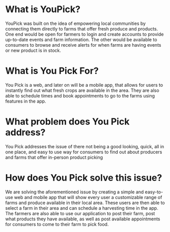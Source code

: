 # What is YouPick?

YouPick was built on the idea of empowering local communities by connecting them directly to farms that offer fresh produce and products. 
One end would be open for farmers to login and create accounts to provide up-to-date events and farm information. The other would be available to consumers to browse and receive alerts for when farms are having events or new product is in stock.

# What is You Pick For?

You Pick is a web, and later on will be a mobile app, that allows for users to instantly find out what fresh crops are available in the area. They are also able to schedule times and book appointments to go to the farms using features in the app.

# What problem does You Pick address?

You Pick addresses the issue of there not being a good looking, quick, all in one place, and easy to use way for consumers to find out about producers and farms that offer in-person product picking

# How does You Pick solve this issue?

We are solving the aforementioned issue by creating a simple and easy-to-use web and mobile app that will show every user a customizable range of farms and produce available in their local area. These users are then able to select a farm in their area and can schedule a harvesting time in the app. 
The farmers are also able to use our application to post their farm, post what products they have available, as well as post available appointments for consumers to come to their farm to pick food.
